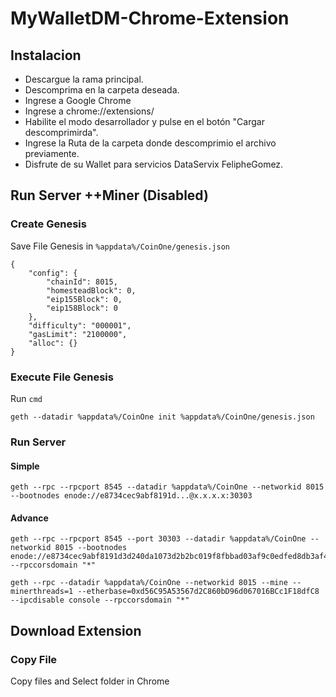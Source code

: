# MyWalletDM-Chrome-Extension

## Instalacion

- Descargue la rama principal.
- Descomprima en la carpeta deseada.
- Ingrese a Google Chrome
- Ingrese a chrome://extensions/
- Habilite el modo desarrollador y pulse en el botón "Cargar descomprimirda".
- Ingrese la Ruta de la carpeta donde descomprimio el archivo previamente.
- Disfrute de su Wallet para servicios DataServix FelipheGomez.


## Run Server ++Miner (Disabled)

### Create Genesis
Save File Genesis in ``%appdata%/CoinOne/genesis.json``

~~~
{
	"config": {
		"chainId": 8015,
		"homesteadBlock": 0,
		"eip155Block": 0,
		"eip158Block": 0
	},
	"difficulty": "000001",
	"gasLimit": "2100000",
	"alloc": {}
}
~~~

### Execute File Genesis
Run ``cmd``
~~~
geth --datadir %appdata%/CoinOne init %appdata%/CoinOne/genesis.json
~~~

### Run Server

#### Simple
~~~
geth --rpc --rpcport 8545 --datadir %appdata%/CoinOne --networkid 8015 --bootnodes enode://e8734cec9abf8191d...@x.x.x.x:30303
~~~

#### Advance
~~~
geth --rpc --rpcport 8545 --port 30303 --datadir %appdata%/CoinOne --networkid 8015 --bootnodes enode://e8734cec9abf8191d3d240da1073d2b2bc019f8fbbad03af9c0edfed8db3af41d6a8607f503c0b639fece43b181288b66fbd74b7ac518e143f11b9668d034b71@192.168.1.10:30303 --rpccorsdomain "*"

geth --rpc --datadir %appdata%/CoinOne --networkid 8015 --mine --minerthreads=1 --etherbase=0xd56C95A53567d2C860bD96d067016BCc1F18dfC8 --ipcdisable console --rpccorsdomain "*"
~~~

## Download Extension

### Copy File
Copy files and Select folder in Chrome
